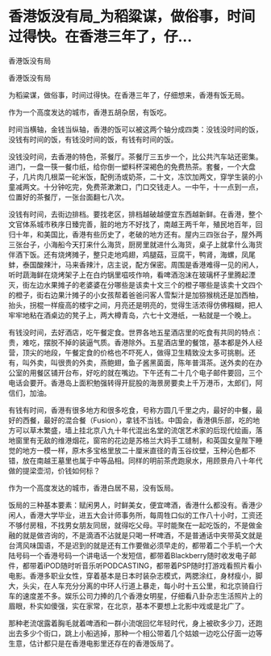 # 香港饭没有局_为稻粱谋，做俗事，时间过得快。在香港三年了，仔...

香港饭没有局

香港饭没有局

为稻粱谋，做俗事，时间过得快。在香港三年了，仔细想来，香港有饭无局。

作为一个高度发达的城市，香港五胡杂居，有饭吃。

时间当横轴，金钱当纵轴，香港的饭可以被这两个轴分成四类：没钱没时间的饭，没钱有时间的饭，有钱没时间的饭，有钱有时间的饭。

没钱没时间，去香港的特色，茶餐厅。茶餐厅三五步一个，比公共汽车站还密集。进门，一盘一筷一餐巾纸，给你倒一塑料杯深褐色的免费热茶。套餐，一个大盘子，几片肉几根菜一砣米饭，配例汤或奶茶，二十文，冻饮加两文，穿学生装的小童减两文。十分钟吃完，免费茶漱漱口，门口交钱走人。一中午，十一点到一点，位置好的茶餐厅，一张台面翻七八次。

没钱有时间，去街边排档。要找老区，排档越破越便宜东西越新鲜。在香港，整个文官体系城市秩序日臻完善，脏的地方不好找了，南越王两千年，殖民地百年，回归十年，和美国比，香港有些历史了，老破的地方还有。屋内三四张台子，屋外两三张台子，小海船今天打来什么海货，厨房里就进什么海货，桌子上就拿什么海货伴酒下饭。还有烧烤摊子，整只走地鸡翅，鸡腿菇，豆腐干，鸭肾，海螺，凤尾蚌，泰国酸辣汁，马来香辣汁，店主说，配方保密。周围是香港难得一见的闲人，听时蔬海鲜在烧烤架子上在白灼锅里嗞吱作响，看啤酒泡沫在玻璃杯子里腾起湮灭，街左边水果摊子的老婆婆在分哪些是该卖十文三个的橙子哪些是该卖十文四个的橙子，街右边果汁摊子的小女孩帮着爸爸问客人雪梨汁是加猕猴桃还是加西柚，抬头，拐棍一样瘦高的楼宇之间，月亮还是明亮的，觉得生活浓得仿佛糨糊，把人牢牢地粘在酒桌边的凳子上，两大樽青岛，六七十文港纸，一粘就是一个晚上。

有钱没时间，去好酒店，吃午餐定食。世界各地五星酒店里的吃食有共同的特点：贵，难吃，摆脱不掉的装逼气质。香港除外。五星酒店里的餐馆，基本都是外人经营，顶尖的地段，午餐定食的价格也不吓死人，做得卫生精致没太多可挑剔。还有，叫外卖，叫很贵的外卖，燕鲍翅，鱼子酱黑菌面，陈年普洱茶。送外卖的在办公室的用餐区铺开台布，好吃的就在嘴边。下午还有二十几个电子邮件要回，三个电话会要开。香港岛上面积勉强转得开屁股的海景房要卖上千万港币，太郎们，阿信们，加油。

有钱有时间，香港有很多地方和很多吃食，号称方圆几千里之内，最好的中餐，最好的西餐，最好的混合餐（Fusion），拿钱不当钱。中国会，香港俱乐部，吃的地方可以草木繁盛，墙上挂北京八九十年代混出名堂的流氓艺术家的后现代绘画，落地窗里有无敌的维港烟花，窗帘的花边是苏格兰大妈手工缝制，和英国女皇陛下睡觉的地方一模一样，原木多宝格里放二十厘米直径的青玉谷纹壁，玉种沁色都不错，放在南越王墓里也属于中等品相。同样的明前茶虎跑泉水，用顾景舟八十年代做的提梁壶沏，价钱如何标？

作为一个高度发达的城市，香港白居不易，没有饭局。

饭局的三种基本要素：赋闲男人，时鲜美女，便宜啤酒，香港什么都没有。香港少闲人，香港大学毕业，进五大会计师事务所，每周牲口似的工作八十小时，工资还不够付房租，不找男女朋友同居，就得吃父母。平时能聚在一起吃饭的，不是做金融的就是做咨询的，不是滴酒不沾就是只喝一杯啤酒，不是普通话中夹带英文就是台湾风味国语，不是迟到的就是还有工作要做必须早走的，都带着二个手机一个大陆号码一个香港号码一个讲电话一个发短信，都带着Blackberry随时收发电子邮件，都带着iPOD随时听音乐听PODCASTING，都带着PSP随时打游戏看照片看小电影。香港多职业女性，穿着基本是日本时装杂志模式，两腮涂红，身材瘦小，脚大，头尖，在人车充分分离的中环人行道上暴走，每小时十五公里，和北京骑自行车的速度差不多。娱乐公司力捧的几个香港女明星，仔细看八卦杂志生活照片上的眉眼，朴实如傻强，实在家常，在北京，基本不要想上北影中戏或是北广了。

那种老流氓露着胸毛就着啤酒和一群小流氓回忆年轻时代，身上被砍多少刀，还跑出去多少个街口，跳上小船逃掉，那种一个相公带着几个姑娘一边吃公仔面一边等生意，估计都只是在香港电影里还存在的香港饭局了。